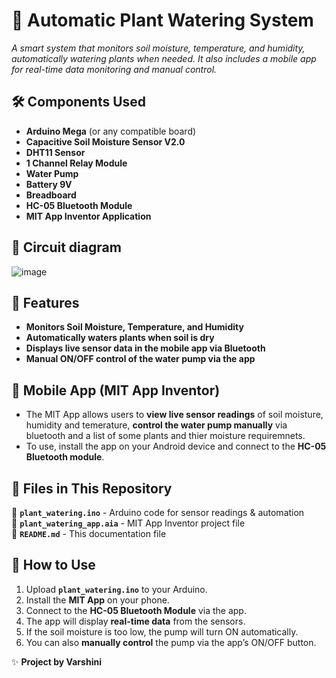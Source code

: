 # 🌿 Automatic Plant Watering System  

_A smart system that monitors soil moisture, temperature, and humidity, automatically watering plants when needed. It also includes a mobile app for real-time data monitoring and manual control._ 

## 🛠️ Components Used  
- **Arduino Mega** (or any compatible board)  
- **Capacitive Soil Moisture Sensor V2.0**  
- **DHT11 Sensor**  
- **1 Channel Relay Module**
- **Water Pump**
- **Battery 9V**
- **Breadboard**
- **HC-05 Bluetooth Module**  
- **MIT App Inventor Application**

## 📸 Circuit diagram
![image](https://github.com/user-attachments/assets/d501e5f2-40eb-4924-b834-2d3ca7c681ed)

## 🚀 Features  
- **Monitors Soil Moisture, Temperature, and Humidity**  
- **Automatically waters plants when soil is dry**  
- **Displays live sensor data in the mobile app via Bluetooth**  
- **Manual ON/OFF control of the water pump via the app**  

## 📲 Mobile App (MIT App Inventor)  
- The MIT App allows users to **view live sensor readings** of soil moisture, humidity and temerature, **control the water pump manually** via bluetooth and a list of some plants and thier moisture requiremnets. 
- To use, install the app on your Android device and connect to the **HC-05 Bluetooth module**.  

## 📂 Files in This Repository  
📌 **`plant_watering.ino`** - Arduino code for sensor readings & automation  
📌 **`plant_watering_app.aia`** - MIT App Inventor project file  
📌 **`README.md`** - This documentation file  

## 🔌 How to Use  
1. Upload **`plant_watering.ino`** to your Arduino.  
2. Install the **MIT App** on your phone.  
3. Connect to the **HC-05 Bluetooth Module** via the app.  
4. The app will display **real-time data** from the sensors.  
5. If the soil moisture is too low, the pump will turn ON automatically.  
6. You can also **manually control** the pump via the app’s ON/OFF button.  

✨ **Project by Varshini**  
